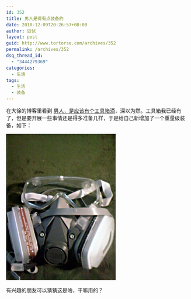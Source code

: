 ```yaml
---
id: 352
title: 男人是得有点装备的
date: 2010-12-09T20:26:57+00:00
author: 愆伏
layout: post
guid: http://www.tortorse.com/archives/352
permalink: /archives/352
dsq_thread_id:
  - "3444279369"
categories:
  - 生活
tags:
  - 生活
  - 装备
---
```

在大徐的博客里看到 [男人，是应该有个工具箱滴](http://daxu.net/archives/1214.html)，深以为然。工具箱我已经有了，但是要开展一些事情还是得多准备几样，于是给自己新增加了一个重量级装备，如下：

![mask](/wp-content/uploads/2010/12/736e3a4064c0.jpg)

有兴趣的朋友可以猜猜这是啥，干嘛用的？